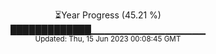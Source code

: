 <p align="center">
⏳Year Progress (45.21 %) <br>
█████████████▁▁▁▁▁▁▁▁▁▁▁▁▁▁▁▁▁ <br>
<sub>Updated: Thu, 15 Jun 2023 00:08:45 GMT</sub>
</p>

